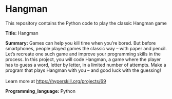 # Hangman

This repository contains the Python code to play the classic Hangman game

**Title:** Hangman

**Summary:** Games can help you kill time when you’re bored. But before smartphones, people
  played games the classic way – with paper and pencil. Let’s recreate one such game
  and improve your programming skills in the process. In this project, you will code
  Hangman, a game where the player has to guess a word, letter by letter, in a limited
  number of attempts. Make a program that plays Hangman with you – and good luck with
  the guessing!<br/><br/>Learn more at <a href="https://hyperskill.org">https://hyperskill.org/projects/69</a>
  
**Programming_language:** Python
